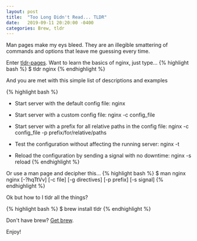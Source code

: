 ```yaml
---
layout: post
title:  "Too Long Didn't Read... TLDR"
date:   2019-09-11 20:20:00 -0400
categories: Brew, tldr
---
```

Man pages make my eys bleed. They are an illegible smattering of commands and options that leave me guessing every time. 

Enter [tldr-pages](https://tldr.sh). Want to learn the basics of nginx, just type... 
{% highlight bash %}
$ tldr nginx
{% endhighlight %}

And you are met with this simple list of descriptions and examples

{% highlight bash %}
- Start server with the default config file:
    nginx

- Start server with a custom config file:
    nginx -c config_file

- Start server with a prefix for all relative paths in the config file:
    nginx -c config_file -p prefix/for/relative/paths

- Test the configuration without affecting the running server:
    nginx -t

- Reload the configuration by sending a signal with no downtime:
    nginx -s reload
{% endhighlight %}

Or use a man page and decipher this...
{% highlight bash %}
$ man nginx
nginx [-?hqTtVv] [-c file] [-g directives] [-p prefix] [-s signal]
{% endhighlight %}

Ok but how to I tldr all the things?

 {% highlight bash %}
$ brew install tldr
{% endhighlight %}

Don't have brew? [Get brew](https://brew.sh/).

Enjoy!